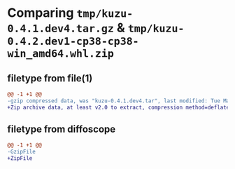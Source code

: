 # Comparing `tmp/kuzu-0.4.1.dev4.tar.gz` & `tmp/kuzu-0.4.2.dev1-cp38-cp38-win_amd64.whl.zip`

## filetype from file(1)

```diff
@@ -1 +1 @@
-gzip compressed data, was "kuzu-0.4.1.dev4.tar", last modified: Tue May  7 08:04:31 2024, max compression
+Zip archive data, at least v2.0 to extract, compression method=deflate
```

## filetype from diffoscope

```diff
@@ -1 +1 @@
-GzipFile
+ZipFile
```

